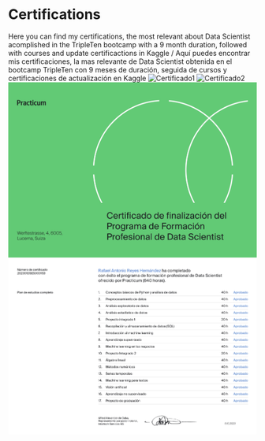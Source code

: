 # Certifications
Here you can find my certifications, the most relevant about Data Scientist acomplished in the TripleTen bootcamp with a 9 month duration, followed with courses and update certificactions in Kaggle  / Aquí puedes encontrar mis certificaciones, la mas relevante de Data Scientist obtenida en el bootcamp TripleTen con 9 meses de duración, seguida de cursos y certificaciones de actualización en Kaggle
![Certificado1](https://github.com/zyrusin/certifications/blob/main/JPG/Certificado%20de%20conclusi%C3%B3n%20Data%20Scientist_page-0001.jpg)
![Certificado2](https://github.com/zyrusin/certifications/blob/main/JPG/Certificado%20de%20conclusi%C3%B3n%20Data%20Scientist_page-0002.jpg)
![Programa1](https://github.com/zyrusin/certifications/blob/main/JPG/Programa%20de%20Formacion%20Data%20Scientist_page-0001.jpg)
![Programa2](https://github.com/zyrusin/certifications/blob/main/JPG/Programa%20de%20Formacion%20Data%20Scientist_page-0002.jpg)
